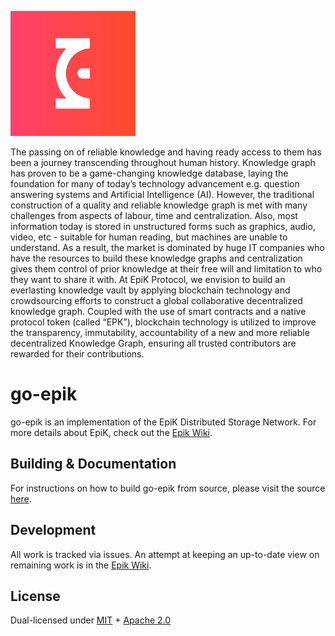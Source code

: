 ![go-epik](documentation/images/logo.png)

The passing on of reliable knowledge and having ready access to them has been a journey transcending throughout human history. Knowledge graph has proven to be a game-changing knowledge database, laying the foundation for many of today’s technology advancement e.g. question answering systems and Artificial Intelligence (AI). However, the traditional construction of a quality and reliable knowledge graph is met with many challenges from aspects of labour, time and centralization. Also, most information today is stored in unstructured forms such as graphics, audio, video, etc - suitable for human reading, but machines are unable to understand. As a result, the market is dominated by huge IT companies who have the resources to build these knowledge graphs and centralization gives them control of prior knowledge at their free will and limitation to who they want to share it with. At EpiK Protocol, we envision to build an everlasting knowledge vault by applying blockchain technology and crowdsourcing efforts to construct a global collaborative decentralized knowledge graph. Coupled with the use of smart contracts and a native protocol token (called “EPK”), blockchain technology is utilized to improve the transparency, immutability, accountability of a new and more reliable decentralized Knowledge Graph, ensuring all trusted contributors are rewarded for their contributions.

# go-epik

go-epik is an implementation of the EpiK Distributed Storage Network. For more details about EpiK, check out the [Epik Wiki](https://github.com/EpiK-Protocol/wiki).

## Building & Documentation

For instructions on how to build go-epik from source, please visit the source [here](https://github.com/EpiK-Protocol/go-epik/tree/master/documentation).

## Development

All work is tracked via issues. An attempt at keeping an up-to-date view on remaining work is in the [Epik Wiki](https://github.com/EpiK-Protocol/wiki).

## License

Dual-licensed under [MIT](https://github.com/EpiK-Protocol/go-epik/blob/master/LICENSE-MIT) + [Apache 2.0](https://github.com/EpiK-Protocol/go-epik/blob/master/LICENSE-APACHE)
